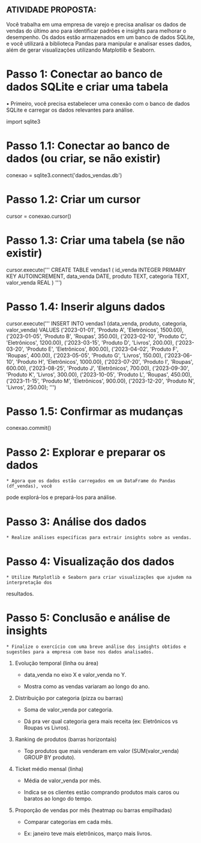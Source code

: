 ## ATIVIDADE PROPOSTA:

Você trabalha em uma empresa de varejo e precisa analisar os dados de vendas do último ano
para identificar padrões e insights para melhorar o desempenho. Os dados estão armazenados
em um banco de dados SQLite, e você utilizará a biblioteca Pandas para manipular e analisar
esses dados, além de gerar visualizações utilizando Matplotlib e Seaborn.

# Passo 1: Conectar ao banco de dados SQLite e criar uma tabela
• Primeiro, você precisa estabelecer uma conexão com o banco de dados SQLite e carregar
os dados relevantes para análise.

import sqlite3

# Passo 1.1: Conectar ao banco de dados (ou criar, se não existir)

conexao = sqlite3.connect('dados_vendas.db')

# Passo 1.2: Criar um cursor

cursor = conexao.cursor()

# Passo 1.3: Criar uma tabela (se não existir)

cursor.execute('''
CREATE TABLE vendas1 (
id_venda INTEGER PRIMARY KEY AUTOINCREMENT,
data_venda DATE,
produto TEXT,
categoria TEXT,
valor_venda REAL
)
''')

# Passo 1.4: Inserir alguns dados

cursor.execute('''
INSERT INTO vendas1 (data_venda, produto, categoria, valor_venda) VALUES
('2023-01-01', 'Produto A', 'Eletrônicos', 1500.00),
('2023-01-05', 'Produto B', 'Roupas', 350.00),
('2023-02-10', 'Produto C', 'Eletrônicos', 1200.00),
('2023-03-15', 'Produto D', 'Livros', 200.00),
('2023-03-20', 'Produto E', 'Eletrônicos', 800.00),
('2023-04-02', 'Produto F', 'Roupas', 400.00),
('2023-05-05', 'Produto G', 'Livros', 150.00),
('2023-06-10', 'Produto H', 'Eletrônicos', 1000.00),
('2023-07-20', 'Produto I', 'Roupas', 600.00),
('2023-08-25', 'Produto J', 'Eletrônicos', 700.00),
('2023-09-30', 'Produto K', 'Livros', 300.00),
('2023-10-05', 'Produto L', 'Roupas', 450.00),
('2023-11-15', 'Produto M', 'Eletrônicos', 900.00),
('2023-12-20', 'Produto N', 'Livros', 250.00);
''')

# Passo 1.5: Confirmar as mudanças
conexao.commit()

# Passo 2: Explorar e preparar os dados
    * Agora que os dados estão carregados em um DataFrame do Pandas (df_vendas), você
pode explorá-los e prepará-los para análise.

# Passo 3: Análise dos dados
    * Realize análises específicas para extrair insights sobre as vendas.

# Passo 4: Visualização dos dados
    * Utilize Matplotlib e Seaborn para criar visualizações que ajudem na interpretação dos
resultados.

# Passo 5: Conclusão e análise de insights
    * Finalize o exercício com uma breve análise dos insights obtidos e sugestões para a empresa com base nos dados analisados.


1. Evolução temporal (linha ou área)

    * data_venda no eixo X e valor_venda no Y.

    * Mostra como as vendas variaram ao longo do ano.

2. Distribuição por categoria (pizza ou barras)

    * Soma de valor_venda por categoria.

    * Dá pra ver qual categoria gera mais receita (ex: Eletrônicos vs Roupas vs Livros).

3. Ranking de produtos (barras horizontais)

    * Top produtos que mais venderam em valor (SUM(valor_venda) GROUP BY produto).

4. Ticket médio mensal (linha)

    * Média de valor_venda por mês.

    * Indica se os clientes estão comprando produtos mais caros ou baratos ao longo do tempo.

5. Proporção de vendas por mês (heatmap ou barras empilhadas)

    * Comparar categorias em cada mês.

    * Ex: janeiro teve mais eletrônicos, março mais livros.